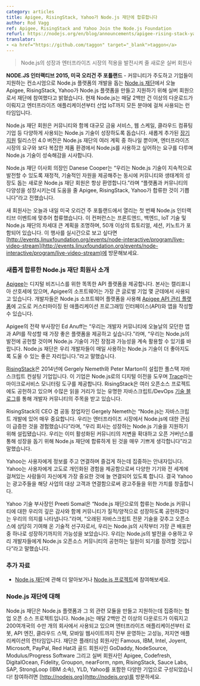 ```yaml
---
category: articles
title: Apigee, RisingStack, Yahoo가 Node.js 재단에 합류합니다
author: Rod Vagg
ref: Apigee, RisingStack and Yahoo Join the Node.js Foundation
refurl: https://nodejs.org/en/blog/announcements/apigee-rising-stack-yahoo/
translator:
- <a href="https://github.com/taggon" target="_blank">taggon</a>
---
```

<!--
> New Silver Members to Advance Node.js Growth and Enterprise Adoption
-->
> Node.js의 성장과 엔터프라이즈 시장의 적용을 발전시켜 줄 새로운 실버 회원사

<!--
**NODE.JS INTERACTIVE 2015, PORTLAND, OR.** — [The Node.js Foundation](https://nodejs.org/en/foundation/), a community-led and industry-backed consortium to advance the development of the Node.js platform, today announced Apigee, RisingStack and Yahoo are joining the Foundation as Silver Members to build and support the Node.js platform. With over 2 million downloads per month, Node.js is the runtime of choice for developers building everything from enterprise applications to Industrial IoT.
-->
**NODE.JS 인터랙티브 2015, 미국 오리건 주 포틀랜드** - 커뮤니티가 주도하고 기업들이 지원하는 컨소시엄으로 Node.js 플랫폼의 개발을 돕는 [Node.js 재단](https://nodejs.org/en/foundation/)에서 오늘 Apigee, RisingStack, Yahoo가 Node.js 플랫폼을 만들고 지원하기 위해 실버 회원으로서 재단에 참여했다고 밝혔습니다.
현재 Node.js는 매달 2백만 건 이상의 다운로드가 이뤄지고 엔터프라이즈 애플리케이션부터 산업 IoT까지 모든 분야에 걸쳐 사용되는 런타임입니다.

<!--
The Node.js Foundation members work together alongside the community to help grow this diverse technology for large financial services, web-scale, cloud computing companies, and more. The newly added [Long-Term Support](https://nodejs.org/en/blog/release/v4.2.0/) release version 4.0 is just one of the many initiatives from the Foundation, which addresses the needs of enterprises that are using Node.js in more complex production environments, and signals the growing maturity of the technology.
-->
Node.js 재단 회원은 커뮤니티와 함께 대규모 금융 서비스, 웹 스케일, 클라우드 컴퓨팅 기업 등 다양하게 사용되는 Node.js 기술이 성장하도록 돕습니다.
새롭게 추가된 [장기 지원](https://nodejs.org/en/blog/release/v4.2.0/) 릴리스인 4.0 버전은 Node.js 재단의 여러 계획 중 하나일 뿐이며, 엔터프라이즈 시장의 요구와 보다 복잡한 제품 환경에서 Node.js를 사용하고 싶어하는 요구를 다루며 Node.js 기술이 성숙해감을 시사합니다.

<!--
“We continue to welcome new Node.js Foundation members that are committed to providing the financial and technical resources needed to ensure the technology continues to evolve, while nurturing the community and ecosystem at the same time,” said Danese Cooper, Chairperson of the Node.js Foundation Board. “We are excited to have Apigee, RisingStack, and Yahoo on board to help grow the diversity of the platform and the community.”
-->
Node.js 재단 이사회 의장인 Danese Cooper는
“우리는 Node.js 기술이 지속적으로 발전할 수 있도록 재정적, 기술적인 자원을 제공해주는 동시에 커뮤니티와 생태계의 성장도 돕는 새로운 Node.js 재단 회원은 항상 환영합니다.”라며
“플랫폼과 커뮤니티의 다양성을 성장시키는데 도움을 줄 Apigee, RisingStack, Yahoo가 합류한 것이 기쁩니다”라고 전했습니다.

<!--
The new members are joining just in time for the inaugural Node.js Interactive event taking place today and tomorrow in Portland, OR. The conference focuses on frontend, backend and IoT technologies, and the next big initiatives for the Node.js Foundation. It includes more than 50 tutorials, sessions and keynotes. To stream the event, go to [http://events.linuxfoundation.org/events/node-interactive/program/live-video-stream](http://events.linuxfoundation.org/events/node-interactive/program/live-video-stream).
-->
새 회원사는 오늘과 내일 미국 오리건 주 포틀랜드에서 열리는 첫 번째 Node.js 인터랙티브 이벤트에 맞추어 합류했습니다.
이 컨퍼런스는 프론트엔드, 백엔드, IoT 기술 및 Node.js 재단의 차세대 큰 계획을 조명하며, 50개 이상의 튜토리얼, 세션, 키노트가 포함되어 있습니다.
이 행사를 실시간으로 보고 싶다면 [http://events.linuxfoundation.org/events/node-interactive/program/live-video-stream](http://events.linuxfoundation.org/events/node-interactive/program/live-video-stream)에 방문해보세요.

<!--
More information about the newest Node.js Foundation members:
-->

### 새롭게 합류한 Node.js 재단 회원사 소개

<!--
[Apigee](https://apigee.com/about/) provides an intelligent API platform for digital businesses. Headquartered in San Jose, California, Apigee’s software supports some of the largest global enterprises. Developers can use the Node.js software platform to build highly customized application programming interfaces (APIs) and apps in the [Apigee API management platform](http://apigee.com/about/products/api-management). The integration of the Node.js technology allows developers to use code to create specialized APIs in Apigee, while utilizing the huge community of JavaScript developers.
-->
[Apigee](https://apigee.com/about/)는 디지털 비즈니스를 위한 똑똑한 API 플랫폼을 제공합니다.
본사는 캘리포니아 산호세에 있으며, Apigee의 소프트웨어는 가장 큰 글로벌 기업 몇 군데에서 사용되고 있습니다.
개발자들은 Node.js 소프트웨어 플랫폼을 사용해 [Apigee API 관리 플랫폼](http://apigee.com/about/products/api-management)에 고도로 커스터마이징 된 애플리케이션 프로그래밍 인터페이스(API)와 앱을 작성할 수 있습니다.

<!--
“We want to provide to the developer community the best platform for building today’s modern apps and APIs,,” said Ed Anuff, executive vice president of strategy at Apigee. “We are committed to the advancement of Node.js and look forward to continuing to utilize the strengths and further possibilities of the technology. The Node.js Foundation provides an excellent place for us to help push this technology to become even better for our developers that use it everyday.”
-->
Apigee의 전략 부사장인 Ed Anuff는
“우리는 개발자 커뮤니티에 오늘날의 모던한 앱과 API를 작성할 때 가장 좋은 플랫폼을 제공하고 싶습니다.”라며,
“우리는 Node.js의 발전에 공헌할 것이며 Node.js 기술이 가진 장점과 가능성을 계속 활용할 수 있기를 바랍니다. Node.js 재단은 우리 개발자들이 매일 사용하는 Node.js 기술이 더 좋아지도록 도울 수 있는 좋은 자리입니다.”라고 말했습니다.

<!--
[RisingStack](https://risingstack.com/) was founded in 2014 by Gergely Nemeth and Peter Marton as a full stack Javascript consulting company. It provides help with digital transitioning to Node.js and offers a microservice monitoring tool called [Trace](http://trace.risingstack.com/). RisingStack also contributes to several open source projects, and engages the developer community via a popular JavaScript/DevOps [engineering blog](https://blog.risingstack.com/), with a tremendous amount of long reads.
-->
[RisingStack](https://risingstack.com/)은 2014년에 Gergely Nemeth와 Peter Marton이 설립한 풀스택 자바스크립트 컨설팅 기업입니다.
이 기업은 Node.js로의 디지털 이전을 도우며 [Trace](http://trace.risingstack.com/)라는 마이크로서비스 모니터링 도구를 제공합니다.
RisingStack은 여러 오픈소스 프로젝트에도 공헌하고 있으며 수많은 읽을 거리가 있는 유명한 자바스크립트/DevOps [기술 블로그](https://blog.risingstack.com/)를 통해 개발자 커뮤니티의 주목을 받고 있습니다.

<!--
“Node.js is extremely important in Javascript development, and we have experienced a rapid rise of interest in the technology from enterprises.” said Gergely Nemeth, CEO and Co-Founder of RisingStack. “Our business was established to support this growing technology, and we are very excited to join the Node.js Foundation to help broaden this already active community and continue its growth through open governance.”
-->
RisingStack의 CEO 겸 공동 창업자인 Gergely Nemeth는
“Node.js는 자바스크립트 개발에 있어 매우 중요합니다.
우리는 엔터프라이즈 시장에서 Node.js에 대한 관심이 급증한 것을 경험했습니다”라며,
“우리 회사는 성장하는 Node.js 기술을 지원하기 위해 설립됐습니다.
우리는 이미 활성화된 커뮤니티의 저변을 확대하고 오픈 거버넌스를 통해 성장을 돕기 위해 Node.js 재단에 합류하게 된 것을 매우 기쁘게 생각합니다”라고 말했습니다.

<!--
Yahoo is a guide focused on informing, connecting and entertaining its users. By creating highly personalized experiences for its users, Yahoo keeps people connected to what matters most to them, across devices and around the world. In turn, Yahoo creates value for advertisers by connecting them with the audiences that build their businesses.
-->
Yahoo는 사용자에게 정보를 주고 연결하며 즐겁게 하는데 집중하는 안내자입니다.
Yahoo는 사용자에게 고도로 개인화된 경험을 제공함으로써 다양한 기기와 전 세계에 걸쳐있는 사람들이 자신에게 가장 중요한 것에 늘 연결되어 있도록 합니다.
결국 Yahoo는 광고주들을 해당 사업의 대상 고객과 연결함으로써 광고주들을 위한 가치를 창출합니다.

<!--
“Joining the Node.js Foundation underscores our deep appreciation for the Node.js community, and our commitment to drive its health and growth,” said Preeti Somal, vice president of engineering, Yahoo. “As a technology pioneer with a deep legacy of Javascript expertise and a strong commitment to open source, we saw the promise of Node.js from the start and have since scaled to become one of the industry’s largest deployments. We embrace Node.js’s evolution and encourage our developers to be contributing citizens of the Open Source community.”
-->
Yahoo 기술 부사장인 Preeti Somal은
“Node.js 재단으로의 합류는 Node.js 커뮤니티에 대한 우리의 깊은 감사와 함께 커뮤니티가 질적/양적으로 성장하도록 공헌하겠다는 우리의 의지를 나타냅니다.”라며,
“오래된 자바스크립트 전문 기술을 갖추고 오픈소스에 상당히 기여해 온 기술적 선구자로서, 우리는 Node.js의 시작부터 가장 큰 배포판 중 하나로 성장하기까지의 가능성을 보았습니다.
우리는 Node.js의 발전을 수용하고 우리 개발자들에게 Node.js 오픈소스 커뮤니티의 공헌하는 일원이 되기를 장려할 것입니다”라고 말했습니다.

<!--
Additional Resources
* Learn more about the [Node.js Foundation](https://nodejs.org/en/foundation/) and get involved with [the project](https://nodejs.org/en/get-involved/).
-->

### 추가 자료

* [Node.js 재단](https://nodejs.org/en/foundation/)에 관해 더 알아보거나 [Node.js 프로젝트](https://nodejs.org/en/get-involved/)에 참여해보세요.

<!--
About Node.js Foundation
Node.js Foundation is a collaborative open source project dedicated to building and supporting the Node.js platform and other related modules. Node.js is used by tens of thousands of organizations in more than 200 countries and amasses more than 2 million downloads per month. It is the runtime of choice for high-performance, low latency applications, powering everything from enterprise applications, robots, API engines, cloud stacks and mobile websites. The Foundation is made up of a diverse group of companies including Platinum members Famous, IBM, Intel, Joyent, Microsoft, PayPal and Red Hat. Gold members include GoDaddy, NodeSource and Modulus/Progress Software, and Silver members include Apigee, Codefresh, DigitalOcean, Fidelity, Groupon, nearForm, npm, RisingStack, Sauce Labs, SAP, StrongLoop (an IBM company), YLD!, and Yahoo. Get involved here: [http://nodejs.org](https://nodejs.org/en/).
-->

### Node.js 재단에 대해

Node.js 재단은 Node.js 플랫폼과 그 외 관련 모듈을 만들고 지원하는데 집중하는 협업 오픈 소스 프로젝트입니다.
Node.js는 매달 2백만 건 이상의 다운로드가 이뤄지고 200여개국의 수만 개의 회사에서 사용되고 있으며 엔터프라이즈 애플리케이션부터 로봇, API 엔진, 클라우드 스택, 모바일 웹사이트까지 전부 운영하는 고성능, 저지연 애플리케이션의 런타임입니다.
재단은 플래티넘 회원사인 Famous, IBM, Intel, Joyent, Microsoft, PayPal, Red Hat과 골드 회원사인 GoDaddy, NodeSource, Modulus/Progress Software 그리고 실버 회원사인 Apigee, Codefresh, DigitalOcean, Fidelity, Groupon, nearForm, npm, RisingStack, Sauce Labs, SAP, StrongLoop (IBM 소속), YLD, Yahoo를 포함한 다양한 기업으로 구성되었습니다!
참여하려면 [http://nodejs.org](http://nodejs.org)를 방문하세요.

